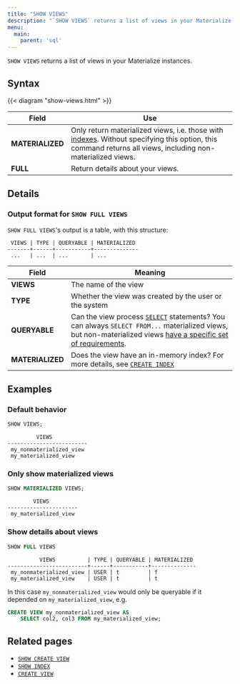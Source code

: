 ```yaml
---
title: "SHOW VIEWS"
description: "`SHOW VIEWS` returns a list of views in your Materialize instances."
menu:
  main:
    parent: 'sql'
---
```


`SHOW VIEWS` returns a list of views in your Materialize instances.

## Syntax

{{< diagram "show-views.html" >}}

Field | Use
------|-----
**MATERIALIZED** | Only return materialized views, i.e. those with [indexes](../create-index). Without specifying this option, this command returns all views, including non-materialized views.
**FULL** | Return details about your views.

## Details

### Output format for `SHOW FULL VIEWS`

`SHOW FULL VIEWS`'s output is a table, with this structure:

```nofmt
 VIEWS | TYPE | QUERYABLE | MATERIALIZED
-------+------+-----------+--------------
 ...   | ...  | ...       | ...
```

Field | Meaning
------|--------
**VIEWS** | The name of the view
**TYPE** | Whether the view was created by the user or the system
**QUERYABLE** | Can the view process [`SELECT`](../select) statements? You can always `SELECT FROM...` materialized views, but non-materialized views [have a specific set of requirements](../create-view/#selecting-from-non-materialized-views).
**MATERIALIZED** | Does the view have an in-memory index? For more details, see [`CREATE INDEX`](../create-index)

## Examples

### Default behavior

```sql
SHOW VIEWS;
```
```nofmt
         VIEWS
-------------------------
 my_nonmaterialized_view
 my_materialized_view
```

### Only show materialized views

```sql
SHOW MATERIALIZED VIEWS;
```
```nofmt
        VIEWS
----------------------
 my_materialized_view
```

### Show details about views

```sql
SHOW FULL VIEWS
```
```nofmt
          VIEWS          | TYPE | QUERYABLE | MATERIALIZED
-------------------------+------+-----------+--------------
 my_nonmaterialized_view | USER | t         | f
 my_materialized_view    | USER | t         | t
```

In this case `my_nonmaterialized_view` would only be queryable if it depended on `my_materialized_view`, e.g.

```sql
CREATE VIEW my_nonmaterialized_view AS
    SELECT col2, col3 FROM my_materialized_view;
```

## Related pages

- [`SHOW CREATE VIEW`](../show-create-view)
- [`SHOW INDEX`](../show-index)
- [`CREATE VIEW`](../create-view)
